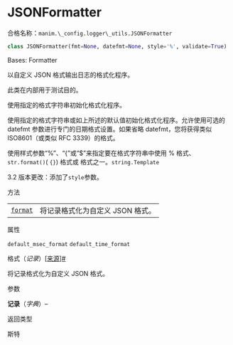 # JSONFormatter 

合格名称：`manim.\_config.logger\_utils.JSONFormatter`

```py
class JSONFormatter(fmt=None, datefmt=None, style='%', validate=True)
```

Bases: Formatter

以自定义 JSON 格式输出日志的格式化程序。

此类在内部用于测试目的。

使用指定的格式字符串初始化格式化程序。

使用指定的格式字符串或如上所述的默认值初始化格式化程序。允许使用可选的 datefmt 参数进行专门的日期格式设置。如果省略 datefmt，您将获得类似 ISO8601（或类似 RFC 3339）的格式。

使用样式参数“%”、“{”或“$”来指定要在格式字符串中使用 % 格式、 `str.format()`( `{}`) 格式或 格式之一。`string.Template`

3.2 版本更改：添加了`style`参数。

方法

|||
|-|-|
[`format`]()|将记录格式化为自定义 JSON 格式。

属性

`default_msec_format`
`default_time_format`

格式（_记录_）[\[来源\]](../_modules/manim/_config/logger_utils.html#JSONFormatter.format)[#](#manim._config.logger_utils.JSONFormatter.format "此定义的固定链接")

将记录格式化为自定义 JSON 格式。

参数

**记录**（_字典_）–

返回类型

斯特
